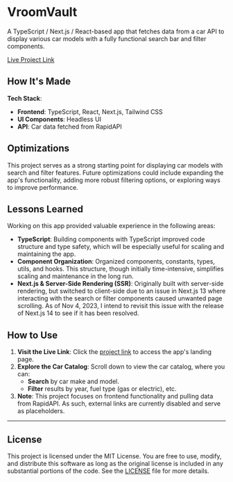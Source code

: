 # VroomVault

A TypeScript / Next.js / React-based app that fetches data from a car API to display various car models with a fully functional search bar and filter components.

[Live Project Link](https://car-showcase-93id.vercel.app/)

## How It's Made

**Tech Stack**:  
- **Frontend**: TypeScript, React, Next.js, Tailwind CSS
- **UI Components**: Headless UI
- **API**: Car data fetched from RapidAPI

## Optimizations

This project serves as a strong starting point for displaying car models with search and filter features. Future optimizations could include expanding the app's functionality, adding more robust filtering options, or exploring ways to improve performance.

## Lessons Learned

Working on this app provided valuable experience in the following areas:

- **TypeScript**: Building components with TypeScript improved code structure and type safety, which will be especially useful for scaling and maintaining the app.
- **Component Organization**: Organized components, constants, types, utils, and hooks. This structure, though initially time-intensive, simplifies scaling and maintenance in the long run.
- **Next.js & Server-Side Rendering (SSR)**: Originally built with server-side rendering, but switched to client-side due to an issue in Next.js 13 where interacting with the search or filter components caused unwanted page scrolling. As of Nov 4, 2023, I intend to revisit this issue with the release of Next.js 14 to see if it has been resolved.

## How to Use

1. **Visit the Live Link**: Click the [project link](https://car-showcase-93id.vercel.app/) to access the app's landing page.
2. **Explore the Car Catalog**: Scroll down to view the car catalog, where you can:
   - **Search** by car make and model.
   - **Filter** results by year, fuel type (gas or electric), etc.
3. **Note**: This project focuses on frontend functionality and pulling data from RapidAPI. As such, external links are currently disabled and serve as placeholders.

---
## License

This project is licensed under the MIT License. You are free to use, modify, and distribute this software as long as the original license is included in any substantial portions of the code. See the [LICENSE](./LICENSE) file for more details.

